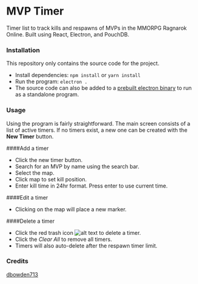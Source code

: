 # MVP Timer

Timer list to track kills and respawns of MVPs in the MMORPG Ragnarok Online. Built using React, Electron, and PouchDB.

### Installation

This repository only contains the source code for the project.

* Install dependencies: `npm install` or `yarn install`
* Run the program: `electron .`
* The source code can also be added to a [prebuilt electron binary](https://github.com/electron/electron/releases) to run as a standalone program.

### Usage

Using the program is fairly straightforward. The main screen consists of a list of active timers. If no timers exist, a new one can be created with the **New Timer** button.

####Add a timer

* Click the new timer button.
* Search for an MVP by name using the search bar.
* Select the map.
* Click map to set kill position.
* Enter kill time in 24hr format. Press enter to use current time.

####Edit a timer

* Clicking on the map will place a new marker.

####Delete a timer

* Click the red trash icon ![alt text](https://raw.githubusercontent.com/dbowden713/mvp-timer/master/src/img/delete.png 'Trash icon') to delete a timer.
* Click the _Clear All_ to remove all timers.
* Timers will also auto-delete after the respawn timer limit.

### Credits

[dbowden713](https://github.com/dbowden713)
